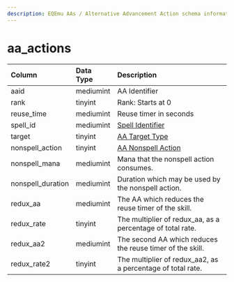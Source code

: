 ```yaml
---
description: EQEmu AAs / Alternative Advancement Action schema information.
---
```


# aa\_actions

| Column | Data Type | Description |
| :--- | :--- | :--- |
| aaid | mediumint | AA Identifier |
| rank | tinyint | Rank: Starts at 0 |
| reuse\_time | mediumint | Reuse timer in seconds |
| spell\_id | mediumint | [Spell Identifier](../spells/spells_new.md) |
| target | tinyint | [AA Target Type](hhttps://eqemu.gitbook.io/server/categories/types/aa-target-types) |
| nonspell\_action | tinyint | [AA Nonspell Action](hhttps://eqemu.gitbook.io/server/categories/reference-lists/aa-nonspell-actions) |
| nonspell\_mana | mediumint | Mana that the nonspell action consumes. |
| nonspell\_duration | mediumint | Duration which may be used by the nonspell action. |
| redux\_aa | mediumint | The AA which reduces the reuse timer of the skill. |
| redux\_rate | tinyint | The multiplier of redux\_aa, as a percentage of total rate. |
| redux\_aa2 | mediumint | The second AA which reduces the reuse timer of the skill. |
| redux\_rate2 | tinyint | The multiplier of redux\_aa2, as a percentage of total rate. |

